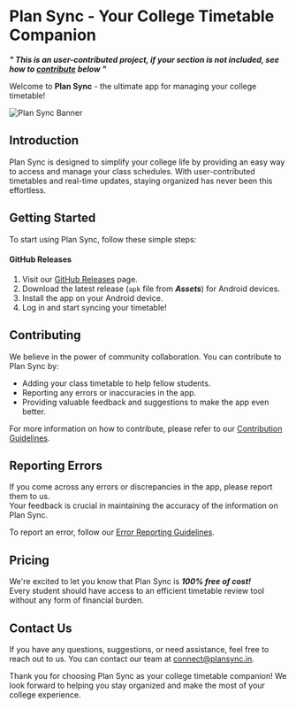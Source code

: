 # Plan Sync - Your College Timetable Companion

***" This is an user-contributed project, if your section is not included, see how to [contribute](https://github.com/opxdelwin/plan-sync#contributing) below "***

Welcome to **Plan Sync** - the ultimate app for managing your college timetable! 

<img alt="Plan Sync Banner" src="https://github.com/opxdelwin/plan-sync/assets/84124091/54778b58-e9db-45e2-8e39-f7d976ebfba4">

## Introduction

Plan Sync is designed to simplify your college life by providing an easy way to access and manage your class schedules. With user-contributed timetables and real-time updates, staying organized has never been this effortless.

## Getting Started

To start using Plan Sync, follow these simple steps:

#### GitHub Releases

1. Visit our [GitHub Releases](https://github.com/opxdelwin/plan-sync/releases/latest) page.
2. Download the latest release (`apk` file from ***Assets***) for Android devices.
3. Install the app on your Android device.
4. Log in and start syncing your timetable!

## Contributing

We believe in the power of community collaboration. You can contribute to Plan Sync by:

- Adding your class timetable to help fellow students.
- Reporting any errors or inaccuracies in the app.
- Providing valuable feedback and suggestions to make the app even better.

For more information on how to contribute, please refer to our [Contribution Guidelines](CONTRIBUTING.md).

## Reporting Errors

If you come across any errors or discrepancies in the app, please report them to us.   
Your feedback is crucial in maintaining the accuracy of the information on Plan Sync.   

To report an error, follow our [Error Reporting Guidelines](ERROR_REPORTING.md).  

## Pricing

We're excited to let you know that Plan Sync is ***100% free of cost!***  
Every student should have access to an efficient timetable review tool without any form of financial burden.

## Contact Us

If you have any questions, suggestions, or need assistance, feel free to reach out to us. You can contact our team at [connect@plansync.in](mailto:connect@plansync.in).

Thank you for choosing Plan Sync as your college timetable companion! We look forward to helping you stay organized and make the most of your college experience.

